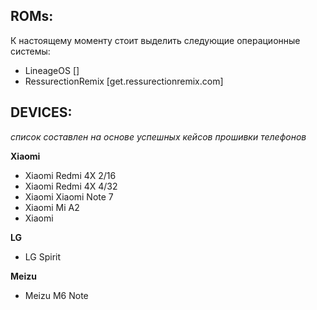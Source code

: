 

## ROMs:

К настоящему моменту стоит выделить следующие операционные системы:

* LineageOS []
* RessurectionRemix [get.ressurectionremix.com]


## DEVICES:

*список составлен на основе успешных кейсов прошивки телефонов*

**Xiaomi**
- Xiaomi Redmi 4X 2/16
- Xiaomi Redmi 4X 4/32
- Xiaomi Xiaomi Note 7
- Xiaomi Mi A2
- Xiaomi 

**LG**
- LG Spirit

**Meizu**
- Meizu M6 Note
